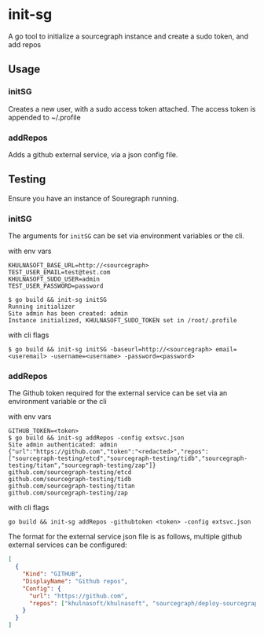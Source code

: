 # init-sg

A go tool to initialize a sourcegraph instance and create a sudo token, and add repos

## Usage

### initSG

Creates a new user, with a sudo access token attached. The access token is appended to ~/.profile

### addRepos

Adds a github external service, via a json config file.

## Testing

Ensure you have an instance of Souregraph running.

### initSG

The arguments for `initSG` can be set via environment variables or the cli.

with env vars

```shell
KHULNASOFT_BASE_URL=http://<sourcegraph>
TEST_USER_EMAIL=test@test.com
KHULNASOFT_SUDO_USER=admin
TEST_USER_PASSWORD=password

$ go build && init-sg initSG
Running initializer
Site admin has been created: admin
Instance initialized, KHULNASOFT_SUDO_TOKEN set in /root/.profile
```

with cli flags

```shell
$ go build && init-sg initSG -baseurl=http://<sourcegraph> email=<useremail> -username=<username> -password=<password>
```

### addRepos

The Github token required for the external service can be set via an environment variable or the cli

with env vars

```shell
GITHUB_TOKEN=<token>
$ go build && init-sg addRepos -config extsvc.json
Site admin authenticated: admin
{"url":"https://github.com","token":"<redacted>","repos":["sourcegraph-testing/etcd","sourcegraph-testing/tidb","sourcegraph-testing/titan","sourcegraph-testing/zap"]}
github.com/sourcegraph-testing/etcd
github.com/sourcegraph-testing/tidb
github.com/sourcegraph-testing/titan
github.com/sourcegraph-testing/zap
```

with cli flags

```shell
go build && init-sg addRepos -githubtoken <token> -config extsvc.json
```

The format for the external service json file is as follows, multiple github external services can be configured:

```json
[
  {
    "Kind": "GITHUB",
    "DisplayName": "Github repos",
    "Config": {
      "url": "https://github.com",
      "repos": ["khulnasoft/khulnasoft", "sourcegraph/deploy-sourcegraph"]
    }
  }
]
```
